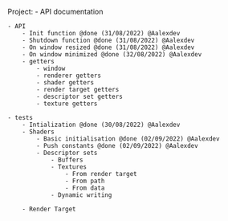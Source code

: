 Project:
	- API documentation
	
	- API
		- Init function @done (31/08/2022) @Aalexdev
		- Shutdown function @done (31/08/2022) @Aalexdev
		- On window resized @done (31/08/2022) @Aalexdev
		- On window minimized @done (32/08/2022) @Aalexdev
		- getters
			- window
			- renderer getters
			- shader getters
			- render target getters
			- descriptor set getters
			- texture getters
	
	- tests
		- Intialization @done (30/08/2022) @Aalexdev
		- Shaders 
			- Basic initialisation @done (02/09/2022) @Aalexdev
			- Push constants @done (02/09/2022) @Aalexdev
			- Descriptor sets
				- Buffers
				- Textures
					- From render target
					- From path
					- From data
				- Dynamic writing
		
		- Render Target
	
